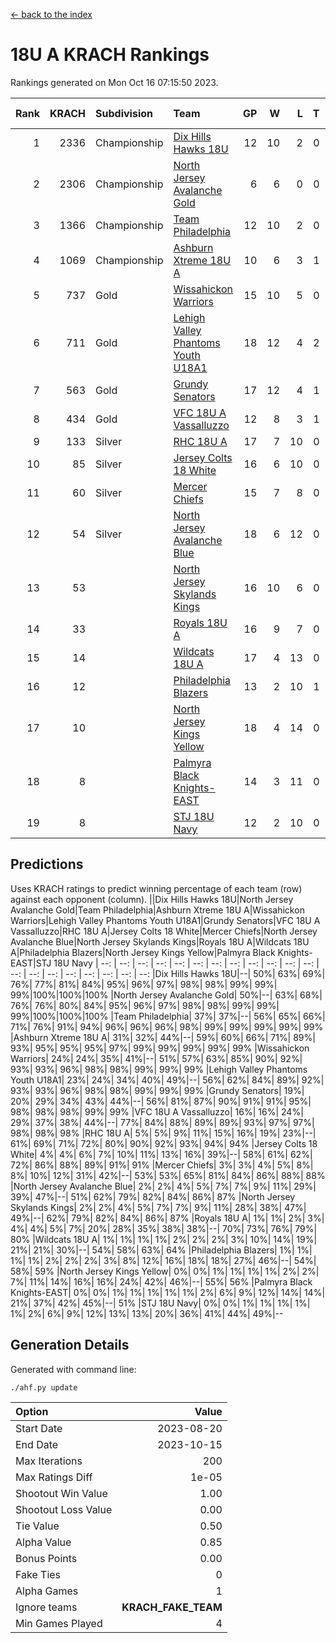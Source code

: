 [<- back to the index](readme.md)
# 18U A KRACH Rankings
Rankings generated on Mon Oct 16 07:15:50 2023.

Rank|KRACH|Subdivision|Team|GP|W|L|T|OTW|OTL|SoS|Exp Wins|Win Diff
---:|---:|:---|:---|---:|---:|---:|---:|---:|---:|---:|---:|---:
1|2336|Championship|[Dix Hills Hawks 18U](https://gamesheetstats.com/seasons/3659/teams/140731/schedule)|12|10|2|0|1|0|540|10.9|0.0
2|2306|Championship|[North Jersey Avalanche Gold](https://gamesheetstats.com/seasons/3659/teams/140737/schedule)|6|6|0|0|0|0|51|6.8|-0.0
3|1366|Championship|[Team Philadelphia](https://gamesheetstats.com/seasons/3659/teams/140745/schedule)|12|10|2|0|0|0|486|10.9|0.0
4|1069|Championship|[Ashburn Xtreme 18U A](https://gamesheetstats.com/seasons/3659/teams/140730/schedule)|10|6|3|1|1|0|675|7.4|0.0
5|737|Gold|[Wissahickon Warriors](https://gamesheetstats.com/seasons/3659/teams/140748/schedule)|15|10|5|0|0|0|628|10.9|0.0
6|711|Gold|[Lehigh Valley Phantoms Youth U18A1](https://gamesheetstats.com/seasons/3659/teams/140734/schedule)|18|12|4|2|0|0|460|13.9|0.0
7|563|Gold|[Grundy Senators](https://gamesheetstats.com/seasons/3659/teams/140732/schedule)|17|12|4|1|0|0|414|13.4|0.0
8|434|Gold|[VFC 18U A Vassalluzzo](https://gamesheetstats.com/seasons/3659/teams/140746/schedule)|12|8|3|1|2|1|315|9.4|0.0
9|133|Silver|[RHC 18U A](https://gamesheetstats.com/seasons/3659/teams/140742/schedule)|17|7|10|0|0|1|599|7.9|0.0
10|85|Silver|[Jersey Colts 18 White](https://gamesheetstats.com/seasons/3659/teams/140733/schedule)|16|6|10|0|0|2|676|6.9|0.0
11|60|Silver|[Mercer Chiefs](https://gamesheetstats.com/seasons/3659/teams/140735/schedule)|15|7|8|0|0|0|314|7.9|0.0
12|54|Silver|[North Jersey Avalanche Blue](https://gamesheetstats.com/seasons/3659/teams/140736/schedule)|18|6|12|0|0|0|550|6.9|0.0
13|53||[North Jersey Skylands Kings](https://gamesheetstats.com/seasons/3659/teams/140739/schedule)|16|10|6|0|0|1|295|10.9|0.0
14|33||[Royals 18U A](https://gamesheetstats.com/seasons/3659/teams/140743/schedule)|16|9|7|0|1|0|134|9.9|0.0
15|14||[Wildcats 18U A](https://gamesheetstats.com/seasons/3659/teams/140747/schedule)|17|4|13|0|0|1|331|4.9|0.0
16|12||[Philadelphia Blazers](https://gamesheetstats.com/seasons/3659/teams/140741/schedule)|13|2|10|1|0|2|265|3.4|0.0
17|10||[North Jersey Kings Yellow](https://gamesheetstats.com/seasons/3659/teams/140738/schedule)|18|4|14|0|1|0|114|4.9|0.0
18|8||[Palmyra Black Knights-EAST](https://gamesheetstats.com/seasons/3659/teams/140740/schedule)|14|3|11|0|2|0|233|3.9|0.0
19|8||[STJ 18U Navy](https://gamesheetstats.com/seasons/3659/teams/140744/schedule)|12|2|10|0|0|0|275|2.9|0.0

## Predictions
Uses KRACH ratings to predict winning percentage of each team (row) against each opponent (column).
||Dix Hills Hawks 18U|North Jersey Avalanche Gold|Team Philadelphia|Ashburn Xtreme 18U A|Wissahickon Warriors|Lehigh Valley Phantoms Youth U18A1|Grundy Senators|VFC 18U A Vassalluzzo|RHC 18U A|Jersey Colts 18 White|Mercer Chiefs|North Jersey Avalanche Blue|North Jersey Skylands Kings|Royals 18U A|Wildcats 18U A|Philadelphia Blazers|North Jersey Kings Yellow|Palmyra Black Knights-EAST|STJ 18U Navy
| --: | --: | --: | --: | --: | --: | --: | --: | --: | --: | --: | --: | --: | --: | --: | --: | --: | --: | --: | --: 
|Dix Hills Hawks 18U|--| 50%| 63%| 69%| 76%| 77%| 81%| 84%| 95%| 96%| 97%| 98%| 98%| 99%| 99%| 99%|100%|100%|100%
|North Jersey Avalanche Gold| 50%|--| 63%| 68%| 76%| 76%| 80%| 84%| 95%| 96%| 97%| 98%| 98%| 99%| 99%| 99%|100%|100%|100%
|Team Philadelphia| 37%| 37%|--| 56%| 65%| 66%| 71%| 76%| 91%| 94%| 96%| 96%| 96%| 98%| 99%| 99%| 99%| 99%| 99%
|Ashburn Xtreme 18U A| 31%| 32%| 44%|--| 59%| 60%| 66%| 71%| 89%| 93%| 95%| 95%| 95%| 97%| 99%| 99%| 99%| 99%| 99%
|Wissahickon Warriors| 24%| 24%| 35%| 41%|--| 51%| 57%| 63%| 85%| 90%| 92%| 93%| 93%| 96%| 98%| 98%| 99%| 99%| 99%
|Lehigh Valley Phantoms Youth U18A1| 23%| 24%| 34%| 40%| 49%|--| 56%| 62%| 84%| 89%| 92%| 93%| 93%| 96%| 98%| 98%| 99%| 99%| 99%
|Grundy Senators| 19%| 20%| 29%| 34%| 43%| 44%|--| 56%| 81%| 87%| 90%| 91%| 91%| 95%| 98%| 98%| 98%| 99%| 99%
|VFC 18U A Vassalluzzo| 16%| 16%| 24%| 29%| 37%| 38%| 44%|--| 77%| 84%| 88%| 89%| 89%| 93%| 97%| 97%| 98%| 98%| 98%
|RHC 18U A|  5%|  5%|  9%| 11%| 15%| 16%| 19%| 23%|--| 61%| 69%| 71%| 72%| 80%| 90%| 92%| 93%| 94%| 94%
|Jersey Colts 18 White|  4%|  4%|  6%|  7%| 10%| 11%| 13%| 16%| 39%|--| 58%| 61%| 62%| 72%| 86%| 88%| 89%| 91%| 91%
|Mercer Chiefs|  3%|  3%|  4%|  5%|  8%|  8%| 10%| 12%| 31%| 42%|--| 53%| 53%| 65%| 81%| 84%| 86%| 88%| 88%
|North Jersey Avalanche Blue|  2%|  2%|  4%|  5%|  7%|  7%|  9%| 11%| 29%| 39%| 47%|--| 51%| 62%| 79%| 82%| 84%| 86%| 87%
|North Jersey Skylands Kings|  2%|  2%|  4%|  5%|  7%|  7%|  9%| 11%| 28%| 38%| 47%| 49%|--| 62%| 79%| 82%| 84%| 86%| 87%
|Royals 18U A|  1%|  1%|  2%|  3%|  4%|  4%|  5%|  7%| 20%| 28%| 35%| 38%| 38%|--| 70%| 73%| 76%| 79%| 80%
|Wildcats 18U A|  1%|  1%|  1%|  1%|  2%|  2%|  2%|  3%| 10%| 14%| 19%| 21%| 21%| 30%|--| 54%| 58%| 63%| 64%
|Philadelphia Blazers|  1%|  1%|  1%|  1%|  2%|  2%|  2%|  3%|  8%| 12%| 16%| 18%| 18%| 27%| 46%|--| 54%| 58%| 59%
|North Jersey Kings Yellow|  0%|  0%|  1%|  1%|  1%|  1%|  2%|  2%|  7%| 11%| 14%| 16%| 16%| 24%| 42%| 46%|--| 55%| 56%
|Palmyra Black Knights-EAST|  0%|  0%|  1%|  1%|  1%|  1%|  1%|  2%|  6%|  9%| 12%| 14%| 14%| 21%| 37%| 42%| 45%|--| 51%
|STJ 18U Navy|  0%|  0%|  1%|  1%|  1%|  1%|  1%|  2%|  6%|  9%| 12%| 13%| 13%| 20%| 36%| 41%| 44%| 49%|--

## Generation Details

Generated with command line:
```
./ahf.py update
```

| Option | Value |
| :----- | ----: |
| Start Date | 2023-08-20 |
| End Date | 2023-10-15 |
| Max Iterations | 200 |
| Max Ratings Diff | 1e-05 |
| Shootout Win Value | 1.00 |
| Shootout Loss Value | 0.00 |
| Tie Value | 0.50 |
| Alpha Value | 0.85 |
| Bonus Points | 0.00 |
| Fake Ties | 0 |
| Alpha Games | 1 |
| Ignore teams | __KRACH_FAKE_TEAM__ |
| Min Games Played | 4 |


